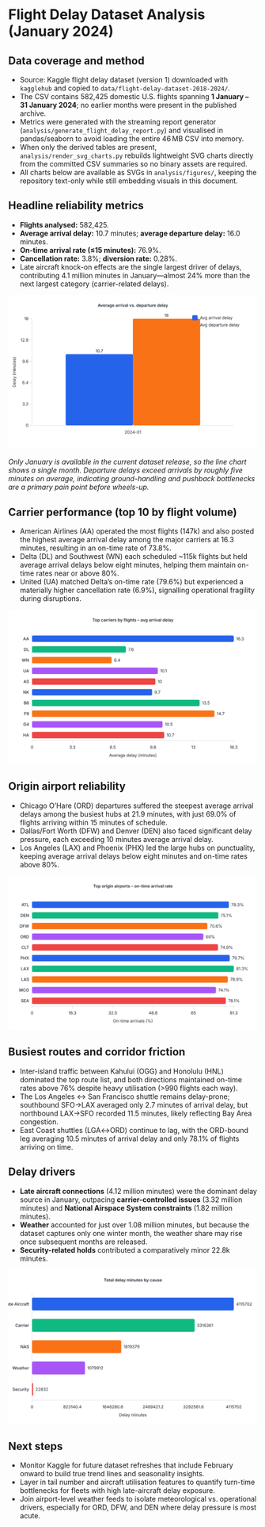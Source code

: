 # Flight Delay Dataset Analysis (January 2024)

## Data coverage and method
- Source: Kaggle flight delay dataset (version 1) downloaded with `kagglehub` and copied to `data/flight-delay-dataset-2018-2024/`.
- The CSV contains 582,425 domestic U.S. flights spanning **1 January – 31 January 2024**; no earlier months were present in the published archive.
- Metrics were generated with the streaming report generator (`analysis/generate_flight_delay_report.py`) and visualised in pandas/seaborn to avoid loading the entire 46 MB CSV into memory.
- When only the derived tables are present, `analysis/render_svg_charts.py` rebuilds lightweight SVG charts directly from the committed CSV summaries so no binary assets are required.
- All charts below are available as SVGs in `analysis/figures/`, keeping the repository text-only while still embedding visuals in this document.

## Headline reliability metrics
- **Flights analysed:** 582,425.
- **Average arrival delay:** 10.7 minutes; **average departure delay:** 16.0 minutes.
- **On-time arrival rate (≤15 minutes):** 76.9%.
- **Cancellation rate:** 3.8%; **diversion rate:** 0.28%.
- Late aircraft knock-on effects are the single largest driver of delays, contributing 4.1 million minutes in January—almost 24% more than the next largest category (carrier-related delays).

![Average arrival vs departure delay by month](figures/monthly_delay_trend.svg)

*Only January is available in the current dataset release, so the line chart shows a single month. Departure delays exceed arrivals by roughly five minutes on average, indicating ground-handling and pushback bottlenecks are a primary pain point before wheels-up.*

## Carrier performance (top 10 by flight volume)
- American Airlines (AA) operated the most flights (147k) and also posted the highest average arrival delay among the major carriers at 16.3 minutes, resulting in an on-time rate of 73.8%.
- Delta (DL) and Southwest (WN) each scheduled ~115k flights but held average arrival delays below eight minutes, helping them maintain on-time rates near or above 80%.
- United (UA) matched Delta’s on-time rate (79.6%) but experienced a materially higher cancellation rate (6.9%), signalling operational fragility during disruptions.

![Average arrival delay for the top carriers](figures/carrier_avg_delay.svg)

## Origin airport reliability
- Chicago O’Hare (ORD) departures suffered the steepest average arrival delays among the busiest hubs at 21.9 minutes, with just 69.0% of flights arriving within 15 minutes of schedule.
- Dallas/Fort Worth (DFW) and Denver (DEN) also faced significant delay pressure, each exceeding 10 minutes average arrival delay.
- Los Angeles (LAX) and Phoenix (PHX) led the large hubs on punctuality, keeping average arrival delays below eight minutes and on-time rates above 80%.

![On-time arrival rate for the busiest origin airports](figures/origin_on_time_rate.svg)

## Busiest routes and corridor friction
- Inter-island traffic between Kahului (OGG) and Honolulu (HNL) dominated the top route list, and both directions maintained on-time rates above 76% despite heavy utilisation (>990 flights each way).
- The Los Angeles ↔ San Francisco shuttle remains delay-prone; southbound SFO→LAX averaged only 2.7 minutes of arrival delay, but northbound LAX→SFO recorded 11.5 minutes, likely reflecting Bay Area congestion.
- East Coast shuttles (LGA↔ORD) continue to lag, with the ORD-bound leg averaging 10.5 minutes of arrival delay and only 78.1% of flights arriving on time.

## Delay drivers
- **Late aircraft connections** (4.12 million minutes) were the dominant delay source in January, outpacing **carrier-controlled issues** (3.32 million minutes) and **National Airspace System constraints** (1.82 million minutes).
- **Weather** accounted for just over 1.08 million minutes, but because the dataset captures only one winter month, the weather share may rise once subsequent months are released.
- **Security-related holds** contributed a comparatively minor 22.8k minutes.

![Total delay minutes by causal category](figures/delay_cause_minutes.svg)

## Next steps
- Monitor Kaggle for future dataset refreshes that include February onward to build true trend lines and seasonality insights.
- Layer in tail number and aircraft utilisation features to quantify turn-time bottlenecks for fleets with high late-aircraft delay exposure.
- Join airport-level weather feeds to isolate meteorological vs. operational drivers, especially for ORD, DFW, and DEN where delay pressure is most acute.
